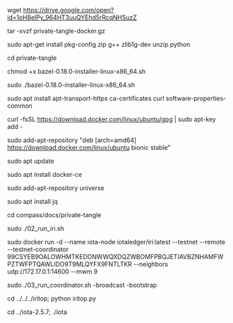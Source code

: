 wget https://drive.google.com/open?id=1oH8eIPy_964HT3uuQYEhd5rRcqNHSuzZ

tar -xvzf private-tangle-docker.gz

sudo apt-get install pkg-config zip g++ zlib1g-dev unzip python

cd private-tangle

chmod +x bazel-0.18.0-installer-linux-x86_64.sh

sudo ./bazel-0.18.0-installer-linux-x86_64.sh

sudo apt install apt-transport-https ca-certificates curl software-properties-common

curl -fsSL https://download.docker.com/linux/ubuntu/gpg | sudo apt-key add -

sudo add-apt-repository "deb [arch=amd64] https://download.docker.com/linux/ubuntu bionic stable"

sudo apt update

sudo apt install docker-ce

sudo add-apt-repository universe

sudo apt install jq

cd compass/docs/private-tangle

sudo ./02_run_iri.sh

sudo docker run -d --name iota-node iotaledger/iri:latest --testnet --remote --testnet-coordinator 99CSYEB9OALOWHMTKEDONWWQXDQZWBOMFPBQJETIAVBZNHAMFWPZTWFPTQAWLIDO9T9MLQYFX9FNTLTKR --neighbors udp://172.17.0.1:14600 --mwm 9

sudo ./03_run_coordinator.sh -broadcast -bootstrap

cd ../../../iritop;
python iritop.py

cd ../iota-2.5.7;
./iota
